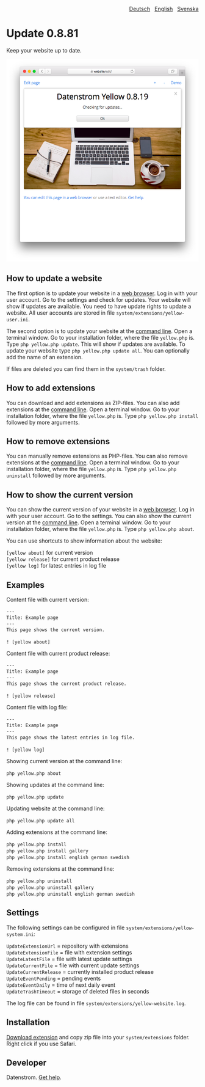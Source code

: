 <p align="right"><a href="README-de.md">Deutsch</a> &nbsp; <a href="README.md">English</a> &nbsp; <a href="README-sv.md">Svenska</a></p>

# Update 0.8.81

Keep your website up to date.

<p align="center"><img src="update-screenshot.png?raw=true" alt="Screenshot"></p>

## How to update a website

The first option is to update your website in a [web browser](https://github.com/annaesvensson/yellow-edit). Log in with your user account. Go to the settings and check for updates. Your website will show if updates are available. You need to have update rights to update a website. All user accounts are stored in file `system/extensions/yellow-user.ini`. 

The second option is to update your website at the [command line](https://github.com/annaesvensson/yellow-command). Open a terminal window. Go to your installation folder, where the file `yellow.php` is. Type `php yellow.php update`. This will show if updates are available. To update your website type `php yellow.php update all`. You can optionally add the name of an extension. 

If files are deleted you can find them in the `system/trash` folder.

## How to add extensions

You can download and add extensions as ZIP-files. You can also add extensions at the [command line](https://github.com/annaesvensson/yellow-command). Open a terminal window. Go to your installation folder, where the file `yellow.php` is. Type `php yellow.php install` followed by more arguments.

## How to remove extensions

You can manually remove extensions as PHP-files. You can also remove extensions at the [command line](https://github.com/annaesvensson/yellow-command). Open a terminal window. Go to your installation folder, where the file `yellow.php` is. Type `php yellow.php uninstall` followed by more arguments.

## How to show the current version

You can show the current version of your website in a [web browser](https://github.com/annaesvensson/yellow-edit). Log in with your user account. Go to the settings. You can also show the current version at the [command line](https://github.com/annaesvensson/yellow-command). Open a terminal window. Go to your installation folder, where the file `yellow.php` is. Type `php yellow.php about`. 

You can use shortcuts to show information about the website:

`[yellow about]` for current version  
`[yellow release]` for current product release  
`[yellow log]` for latest entries in log file  

## Examples

Content file with current version:

    ---
    Title: Example page
    ---
    This page shows the current version.

    ! [yellow about]

Content file with current product release:

    ---
    Title: Example page
    ---
    This page shows the current product release.

    ! [yellow release]

Content file with log file:

    ---
    Title: Example page
    ---
    This page shows the latest entries in log file.

    ! [yellow log]

Showing current version at the command line:
 
`php yellow.php about`

Showing updates at the command line:

`php yellow.php update`

Updating website at the command line:
 
`php yellow.php update all`  

Adding extensions at the command line:

`php yellow.php install`  
`php yellow.php install gallery`  
`php yellow.php install english german swedish`  

Removing extensions at the command line:

`php yellow.php uninstall`  
`php yellow.php uninstall gallery`  
`php yellow.php uninstall english german swedish`  

## Settings

The following settings can be configured in file `system/extensions/yellow-system.ini`:

`UpdateExtensionUrl` = repository with extensions  
`UpdateExtensionFile` = file with extension settings  
`UpdateLatestFile` = file with latest update settings  
`UpdateCurrentFile` = file with current update settings  
`UpdateCurrentRelease` = currently installed product release  
`UpdateEventPending` = pending events  
`UpdateEventDaily` = time of next daily event  
`UpdateTrashTimeout` = storage of deleted files in seconds  

The log file can be found in file `system/extensions/yellow-website.log`.

## Installation

[Download extension](https://github.com/annaesvensson/yellow-update/archive/main.zip) and copy zip file into your `system/extensions` folder. Right click if you use Safari.

## Developer

Datenstrom. [Get help](https://datenstrom.se/yellow/help/).
